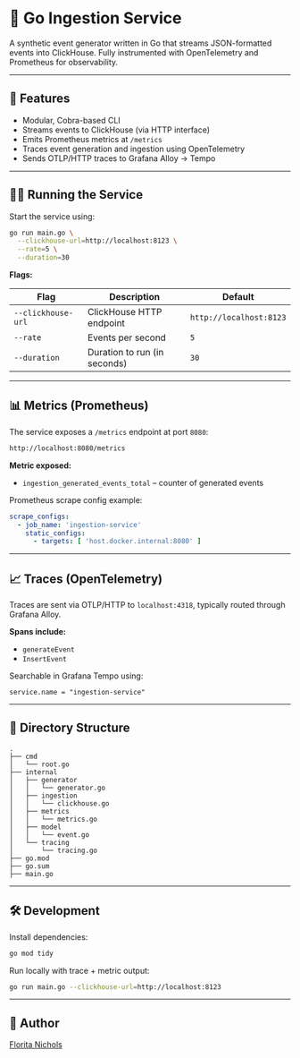 # 🧪 Go Ingestion Service

A synthetic event generator written in Go that streams JSON-formatted events into ClickHouse. Fully instrumented with
OpenTelemetry and Prometheus for observability.

---

## 🚀 Features

- Modular, Cobra-based CLI
- Streams events to ClickHouse (via HTTP interface)
- Emits Prometheus metrics at `/metrics`
- Traces event generation and ingestion using OpenTelemetry
- Sends OTLP/HTTP traces to Grafana Alloy → Tempo

---

## 🏃‍♀️ Running the Service

Start the service using:

```bash
go run main.go \
  --clickhouse-url=http://localhost:8123 \
  --rate=5 \
  --duration=30
```

**Flags:**

| Flag               | Description                  | Default                 |
|--------------------|------------------------------|-------------------------|
| `--clickhouse-url` | ClickHouse HTTP endpoint     | `http://localhost:8123` |
| `--rate`           | Events per second            | `5`                     |
| `--duration`       | Duration to run (in seconds) | `30`                    |

---

## 📊 Metrics (Prometheus)

The service exposes a `/metrics` endpoint at port `8080`:

```bash
http://localhost:8080/metrics
```

**Metric exposed:**

- `ingestion_generated_events_total` – counter of generated events

Prometheus scrape config example:

```yaml
scrape_configs:
  - job_name: 'ingestion-service'
    static_configs:
      - targets: [ 'host.docker.internal:8080' ]
```

---

## 📈 Traces (OpenTelemetry)

Traces are sent via OTLP/HTTP to `localhost:4318`, typically routed through Grafana Alloy.

**Spans include:**

- `generateEvent`
- `InsertEvent`

Searchable in Grafana Tempo using:

```
service.name = "ingestion-service"
```

---

## 📁 Directory Structure

```
.
├── cmd
│   └── root.go
├── internal
│   ├── generator
│   │   └── generator.go
│   ├── ingestion
│   │   └── clickhouse.go
│   ├── metrics
│   │   └── metrics.go
│   ├── model
│   │   └── event.go
│   └── tracing
│       └── tracing.go
├── go.mod
├── go.sum
├── main.go
```

---

## 🛠️ Development

Install dependencies:

```bash
go mod tidy
```

Run locally with trace + metric output:

```bash
go run main.go --clickhouse-url=http://localhost:8123
```

---

## 👤 Author

[Florita Nichols](https://www.linkedin.com/in/floritanichols)

